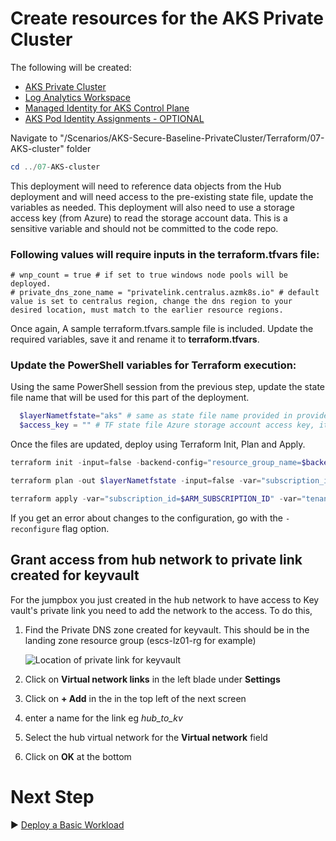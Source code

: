 # Create resources for the AKS Private Cluster

The following will be created:
* [AKS Private Cluster](./07-AKS-cluster/aks-cluster.tf)
* [Log Analytics Workspace](./07-AKS-cluster/aks-cluster.tf)
* [Managed Identity for AKS Control Plane](./07-AKS-cluster/aks-cluster.tf)
* [AKS Pod Identity Assignments - OPTIONAL](./07-AKS-cluster/aks-pod-identity.tf)

Navigate to "/Scenarios/AKS-Secure-Baseline-PrivateCluster/Terraform/07-AKS-cluster" folder
```PowerShell
cd ../07-AKS-cluster
```

This deployment will need to reference data objects from the Hub deployment and will need access to the pre-existing state file, update the variables as needed.  This deployment will also need to use a storage access key (from Azure) to read the storage account data.  This is a sensitive variable and should not be committed to the code repo.

### Following values will require inputs in the terraform.tfvars file:
```
# wnp_count = true # if set to true windows node pools will be deployed.
# private_dns_zone_name = "privatelink.centralus.azmk8s.io" # default value is set to centralus region, change the dns region to your desired location, must match to the earlier resource regions. 
```

Once again, A sample terraform.tfvars.sample file is included. Update the required variables, save it and rename it to **terraform.tfvars**.

### Update the PowerShell variables for Terraform execution:
Using the same PowerShell session from the previous step, update the state file name that will be used for this part of the deployment.

```PowerShell
  $layerNametfstate="aks" # same as state file name provided in provider.tf 
  $access_key = "" # TF state file Azure storage account access key, it will be used to access exisiitng state files.
```

Once the files are updated, deploy using Terraform Init, Plan and Apply.

```PowerShell
terraform init -input=false -backend-config="resource_group_name=$backendResourceGroupName" -backend-config="storage_account_name=$backendStorageAccountName" -backend-config="container_name=$backendContainername" -backend-config="key=$layerNametfstate" -backend-config="subscription_id=$ARM_SUBSCRIPTION_ID" -backend-config="tenant_id=$tenantId" -backend-config="client_id=$servicePrincipalId" -backend-config="client_secret=$servicePrincipalKey"
```

```PowerShell
terraform plan -out $layerNametfstate -input=false -var="subscription_id=$ARM_SUBSCRIPTION_ID" -var="tenant_id=$tenantId" -var="client_id=$servicePrincipalId" -var="client_secret=$servicePrincipalKey" -var="resource_group_name=$backendResourceGroupName" -var="storage_account_name=$backendStorageAccountName" -var="container_name=$backendContainername" -var="access_key=$access_key" -var="state_sa_name=$backendStorageAccountName" 
```

```PowerShell
terraform apply -var="subscription_id=$ARM_SUBSCRIPTION_ID" -var="tenant_id=$tenantId" -var="client_id=$servicePrincipalId" -var="client_secret=$servicePrincipalKey" -var="resource_group_name=$backendResourceGroupName" -var="storage_account_name=$backendStorageAccountName" -var="container_name=$backendContainername" -var="access_key=$access_key" 
```

If you get an error about changes to the configuration, go with the `-reconfigure` flag option.

## Grant access from hub network to private link created for keyvault

For the jumpbox you just created in the hub network to have access to Key vault's private link you need to add the network to the access. To do this,

1. Find the Private DNS zone created for keyvault. This should be in the landing zone resource group (escs-lz01-rg for example)

   ![Location of private link for keyvault](../media/keyvault-privatelink-location.png)

2. Click on **Virtual network links** in the left blade under **Settings**
3. Click on **+ Add** in the in the top left of the next screen
4. enter a name for the link eg *hub_to_kv*
5. Select the hub virtual network for the **Virtual network** field
6. Click on **OK** at the bottom

# Next Step
:arrow_forward: [Deploy a Basic Workload](./08-workload.md)
